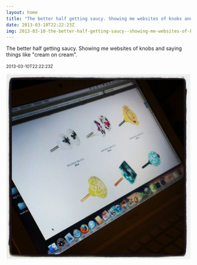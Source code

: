 ```yaml
---
layout: home
title: "The better half getting saucy. Showing me websites of knobs and saying things like \"cream on cream\"."
date: 2013-03-10T22:22:23Z
img: 2013-03-10-the-better-half-getting-saucy--showing-me-websites-of-knobs-and-saying-things-like--cream-on-cream--.jpg
---
```


The better half getting saucy. Showing me websites of knobs and saying things like "cream on cream".

<small>2013-03-10T22:22:23Z</small>

![The better half getting saucy. Showing me websites of knobs and saying things like "cream on cream".](2013-03-10-the-better-half-getting-saucy--showing-me-websites-of-knobs-and-saying-things-like--cream-on-cream--.jpg)

